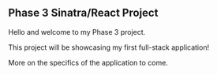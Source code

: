 ## Phase 3 Sinatra/React Project


Hello and welcome to my Phase 3 project.

This project will be showcasing my first full-stack application!

More on the specifics of the application to come.